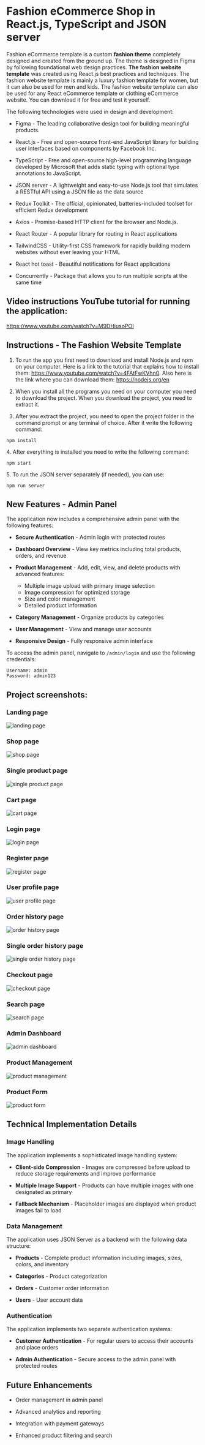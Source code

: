 <h1>Fashion eCommerce Shop in React.js, TypeScript and JSON server</h1>

<p>Fashion eCommerce template is a custom <b>fashion theme</b> completely designed and created from the ground up. The theme is designed in Figma by following foundational web design practices. <b>The fashion website template</b> was created using React.js best practices and techniques. The fashion website template is mainly a luxury fashion template for women, but it can also be used for men and kids. The fashion website template can also be used for any React eCommerce template or clothing eCommerce website. You can download it for free and test it yourself.</p>
<p>The following technologies were used in design and development:</p>
<ul>
  <li><p>Figma - The leading collaborative design tool for building meaningful products.</p></li>
  <li><p>React.js - Free and open-source front-end JavaScript library for building user interfaces based on components by Facebook Inc.</p></li>
  <li><p>TypeScript - Free and open-source high-level programming language developed by Microsoft that adds static typing with optional type annotations to JavaScript.</p></li>
  <li><p>JSON server - A lightweight and easy-to-use Node.js tool that simulates a RESTful API using a JSON file as the data source</p></li>
  <li><p>Redux Toolkit - The official, opinionated, batteries-included toolset for efficient Redux development</p></li>
  <li><p>Axios - Promise-based HTTP client for the browser and Node.js.</p></li>
  <li><p>React Router - A popular library for routing in React applications</p></li>
  <li><p>TailwindCSS - Utility-first CSS framework for rapidly building modern websites without ever leaving your HTML</p></li>
  <li><p>React hot toast - Beautiful notifications for React applications</p></li>
  <li><p>Concurrently - Package that allows you to run multiple scripts at the same time</p></li>
</ul>

<h2>Video instructions YouTube tutorial for running the application:</h2>
<a href="https://www.youtube.com/watch?v=M9DHiusoPOI">https://www.youtube.com/watch?v=M9DHiusoPOI</a>

<h2>Instructions - The Fashion Website Template</h2>
<ol>
  <li><p>To run the app you first need to download and install Node.js and npm on your computer. Here is a link to the tutorial that explains how to install them: <a href="https://www.youtube.com/watch?v=4FAtFwKVhn0" target="_blank">https://www.youtube.com/watch?v=4FAtFwKVhn0</a>. Also here is the link where you can download them: <a href="https://nodejs.org/en" target="_blank">https://nodejs.org/en</a></p></li>
  <li><p>When you install all the programs you need on your computer you need to download the project. When you download the project, you need to extract it.</p></li>
  <li><p>After you extract the project, you need to open the project folder in the command prompt or any terminal of choice. After it write the following command:</p></li>
</ol>

```
npm install
```

<p>4. After everything is installed you need to write the following command:</p>

```
npm start
```

<p>5. To run the JSON server separately (if needed), you can use:</p>

```
npm run server
```

<h2>New Features - Admin Panel</h2>

<p>The application now includes a comprehensive admin panel with the following features:</p>

<ul>
  <li><p><b>Secure Authentication</b> - Admin login with protected routes</p></li>
  <li><p><b>Dashboard Overview</b> - View key metrics including total products, orders, and revenue</p></li>
  <li><p><b>Product Management</b> - Add, edit, view, and delete products with advanced features:</p>
    <ul>
      <li>Multiple image upload with primary image selection</li>
      <li>Image compression for optimized storage</li>
      <li>Size and color management</li>
      <li>Detailed product information</li>
    </ul>
  </li>
  <li><p><b>Category Management</b> - Organize products by categories</p></li>
  <li><p><b>User Management</b> - View and manage user accounts</p></li>
  <li><p><b>Responsive Design</b> - Fully responsive admin interface</p></li>
</ul>

<p>To access the admin panel, navigate to <code>/admin/login</code> and use the following credentials:</p>

```
Username: admin
Password: admin123
```

<h2>Project screenshots: </h2>

<h3>Landing page</h3>


![landing page](https://github.com/user-attachments/assets/9e1ef65f-ca21-4615-9820-f8f00204ad85)


<h3>Shop page</h3>


![shop page](https://github.com/user-attachments/assets/e2935c47-9b53-4d26-9221-05451102260c)


<h3>Single product page</h3>


![single product page](https://github.com/user-attachments/assets/815eaa98-150d-4847-9339-5140745c66ba)


<h3>Cart page</h3>

![cart page](https://github.com/user-attachments/assets/164bcf3d-7984-4cc4-8f30-978069737ef6)

<h3>Login page</h3>

![login page](https://github.com/user-attachments/assets/4903e803-9253-4212-be4d-cfa14e010fb3)


<h3>Register page</h3>

![register page](https://github.com/user-attachments/assets/a2c5f5cb-d03f-46c8-b43a-edd3876e3001)

<h3>User profile page</h3>

![user profile page](https://github.com/user-attachments/assets/5786d46b-29a8-44c2-ad52-3a794ce954c9)


<h3>Order history page</h3>

![order history page](https://github.com/user-attachments/assets/57259617-6c4e-4efd-84ad-961ee0a9b9e4)


<h3>Single order history page</h3>

![single order history page](https://github.com/user-attachments/assets/f2abffa8-9af3-478f-a888-ed3fbd007315)

<h3>Checkout page</h3>

![checkout page](https://github.com/user-attachments/assets/0dc47027-1bf7-4b96-bff2-73867d6892a9)


<h3>Search page</h3>

![search page](https://github.com/user-attachments/assets/a62c71be-5424-4bf5-a660-352d507764a5)

<h3>Admin Dashboard</h3>

![admin dashboard](https://github.com/user-attachments/assets/admin-dashboard.jpg)

<h3>Product Management</h3>

![product management](https://github.com/user-attachments/assets/product-management.jpg)

<h3>Product Form</h3>

![product form](https://github.com/user-attachments/assets/product-form.jpg)

<h2>Technical Implementation Details</h2>

<h3>Image Handling</h3>

<p>The application implements a sophisticated image handling system:</p>

<ul>
  <li><p><b>Client-side Compression</b> - Images are compressed before upload to reduce storage requirements and improve performance</p></li>
  <li><p><b>Multiple Image Support</b> - Products can have multiple images with one designated as primary</p></li>
  <li><p><b>Fallback Mechanism</b> - Placeholder images are displayed when product images fail to load</p></li>
</ul>

<h3>Data Management</h3>

<p>The application uses JSON Server as a backend with the following data structure:</p>

<ul>
  <li><p><b>Products</b> - Complete product information including images, sizes, colors, and inventory</p></li>
  <li><p><b>Categories</b> - Product categorization</p></li>
  <li><p><b>Orders</b> - Customer order information</p></li>
  <li><p><b>Users</b> - User account data</p></li>
</ul>

<h3>Authentication</h3>

<p>The application implements two separate authentication systems:</p>

<ul>
  <li><p><b>Customer Authentication</b> - For regular users to access their accounts and place orders</p></li>
  <li><p><b>Admin Authentication</b> - Secure access to the admin panel with protected routes</p></li>
</ul>

<h2>Future Enhancements</h2>

<ul>
  <li><p>Order management in admin panel</p></li>
  <li><p>Advanced analytics and reporting</p></li>
  <li><p>Integration with payment gateways</p></li>
  <li><p>Enhanced product filtering and search</p></li>
</ul>
